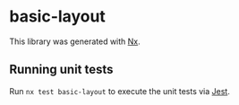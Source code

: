 # basic-layout

This library was generated with [Nx](https://nx.dev).

## Running unit tests

Run `nx test basic-layout` to execute the unit tests via [Jest](https://jestjs.io).
